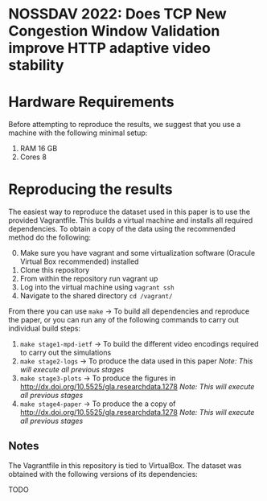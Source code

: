 # NOSSDAV 2022: Does TCP New Congestion Window Validation improve HTTP adaptive video stability

# Hardware Requirements

Before attempting to reproduce the results, we suggest that you use a machine with the following minimal setup:

1. RAM 16 GB
2. Cores 8

# Reproducing the results

The easiest way to reproduce the dataset used in this paper is to use the provided Vagrantfile. This builds a virtual machine and
installs all required dependencies. To obtain a copy of the data using the recommended method do the following:

0. Make sure you have vagrant and some virtualization software (Oracule Virtual Box recommended) installed
1. Clone this repository
2. From within the repository run vagrant up
3. Log into the virtual machine using `vagrant ssh`
4. Navigate to the shared directory `cd /vagrant/`

From there you can use `make` -> To build all dependencies and reproduce the paper, or you can run any of the following commands to carry out individual build steps:

1. `make stage1-mpd-ietf` -> To build the different video encodings required to carry out the simulations
2. `make stage2-logs` -> To produce the data used in this paper _Note: This will execute all previous stages_
3. `make stage3-plots` -> To produce the figures in http://dx.doi.org/10.5525/gla.researchdata.1278 _Note: This will execute all previous stages_
4. `make stage4-paper` -> To produce the a copy of http://dx.doi.org/10.5525/gla.researchdata.1278 _Note: This will execute all previous stages_

## Notes

The Vagrantfile in this repository is tied to VirtualBox.
The dataset was obtained with the following versions of its dependencies:

TODO